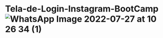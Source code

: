 # Tela-de-Login-Instagram-BootCamp![WhatsApp Image 2022-07-27 at 10 26 34 (1)](https://user-images.githubusercontent.com/69921196/181258675-71778fbc-56c4-4f47-a9a0-e2fb2d07c29e.jpeg)
